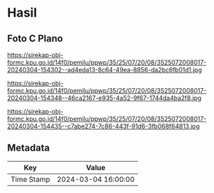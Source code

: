 # Hasil

## Foto C Plano

https://sirekap-obj-formc.kpu.go.id/14f0/pemilu/ppwp/35/25/07/20/08/3525072008017-20240304-154302--ad4eda13-8c64-49ea-8856-da2bc6fb01d1.jpg

https://sirekap-obj-formc.kpu.go.id/14f0/pemilu/ppwp/35/25/07/20/08/3525072008017-20240304-154348--46ca2167-e935-4a52-9f67-1744da4ba2f8.jpg

https://sirekap-obj-formc.kpu.go.id/14f0/pemilu/ppwp/35/25/07/20/08/3525072008017-20240304-154435--c7abe274-7c86-443f-91d6-3fb068f64813.jpg


## Metadata

| Key        | Value               |
| ---------- | ------------------- |
| Time Stamp | 2024-03-04 16:00:00 |



